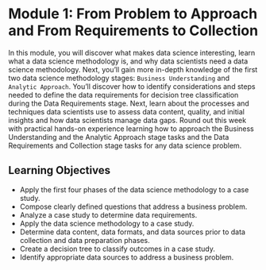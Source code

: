 
# Module 1: From Problem to Approach and From Requirements to Collection

In this module, you will discover what makes data science interesting, learn what a data science methodology is, and why data scientists need a data science methodology. Next, you’ll gain more in-depth knowledge of the first two data science methodology stages: `Business Understanding` and `Analytic Approach`. 
You’ll discover how to identify considerations and steps needed to define the data requirements for decision tree classification during the Data Requirements stage. Next, learn about the processes and techniques data scientists use to assess data content, quality, and initial insights and how data scientists manage data gaps. Round out this week with practical hands-on experience learning how to approach the Business Understanding and the Analytic Approach stage tasks and the Data Requirements and Collection stage tasks for any data science problem.

## Learning Objectives
- Apply the first four phases of the data science methodology to a case study.
- Compose clearly defined questions that address a business problem.
- Analyze a case study to determine data requirements.
- Apply the data science methodology to a case study.
- Determine data content, data formats, and data sources prior to data collection and data preparation phases.
- Create a decision tree to classify outcomes in a case study.
- Identify appropriate data sources to address a business problem.